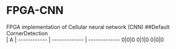 # FPGA-CNN
FPGA implementation of Cellular neural network (CNN)
##Default
CornerDetection  
  |  A  |
------------ | ------------- | -------------
0|0|0
0|1|0
0|0|0
